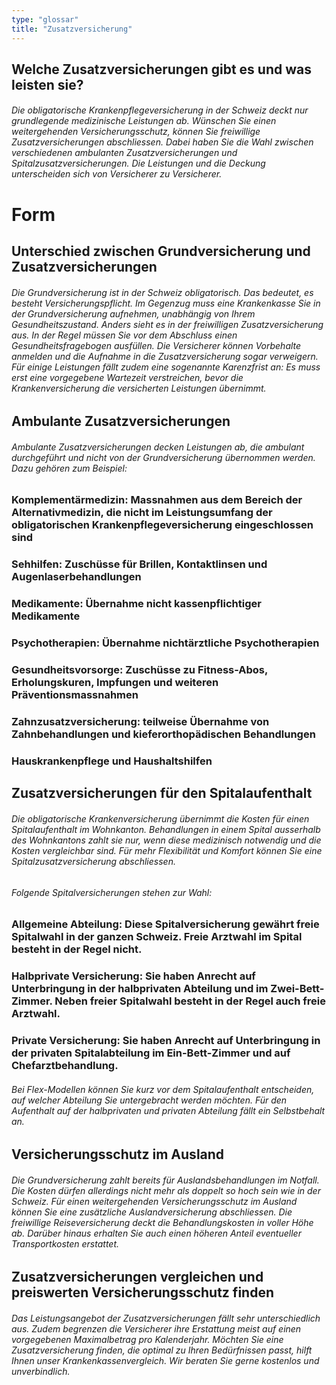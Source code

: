 ```yaml
---
type: "glossar"
title: "Zusatzversicherung"
---
```


## Welche Zusatzversicherungen gibt es und was leisten sie?

###### Die obligatorische Krankenpflegeversicherung in der Schweiz deckt nur grundlegende medizinische Leistungen ab. Wünschen Sie einen weitergehenden Versicherungsschutz, können Sie freiwillige Zusatzversicherungen abschliessen. Dabei haben Sie die Wahl zwischen verschiedenen ambulanten Zusatzversicherungen und Spitalzusatzversicherungen. Die Leistungen und die Deckung unterscheiden sich von Versicherer zu Versicherer.

# Form

## Unterschied zwischen Grundversicherung und Zusatzversicherungen

###### Die Grundversicherung ist in der Schweiz obligatorisch. Das bedeutet, es besteht Versicherungspflicht. Im Gegenzug muss eine Krankenkasse Sie in der Grundversicherung aufnehmen, unabhängig von Ihrem Gesundheitszustand. Anders sieht es in der freiwilligen Zusatzversicherung aus. In der Regel müssen Sie vor dem Abschluss einen Gesundheitsfragebogen ausfüllen. Die Versicherer können Vorbehalte anmelden und die Aufnahme in die Zusatzversicherung sogar verweigern. Für einige Leistungen fällt zudem eine sogenannte Karenzfrist an: Es muss erst eine vorgegebene Wartezeit verstreichen, bevor die Krankenversicherung die versicherten Leistungen übernimmt.

## Ambulante Zusatzversicherungen

###### Ambulante Zusatzversicherungen decken Leistungen ab, die ambulant durchgeführt und nicht von der Grundversicherung übernommen werden. Dazu gehören zum Beispiel:

### Komplementärmedizin: Massnahmen aus dem Bereich der Alternativmedizin, die nicht im Leistungsumfang der obligatorischen Krankenpflegeversicherung eingeschlossen sind

### Sehhilfen: Zuschüsse für Brillen, Kontaktlinsen und Augenlaserbehandlungen

### Medikamente: Übernahme nicht kassenpflichtiger Medikamente

### Psychotherapien: Übernahme nichtärztliche Psychotherapien

### Gesundheitsvorsorge: Zuschüsse zu Fitness-Abos, Erholungskuren, Impfungen und weiteren Präventionsmassnahmen

### Zahnzusatzversicherung: teilweise Übernahme von Zahnbehandlungen und kieferorthopädischen Behandlungen

### Hauskrankenpflege und Haushaltshilfen

## Zusatzversicherungen für den Spitalaufenthalt

###### Die obligatorische Krankenversicherung übernimmt die Kosten für einen Spitalaufenthalt im Wohnkanton. Behandlungen in einem Spital ausserhalb des Wohnkantons zahlt sie nur, wenn diese medizinisch notwendig und die Kosten vergleichbar sind. Für mehr Flexibilität und Komfort können Sie eine Spitalzusatzversicherung abschliessen.

###### Folgende Spitalversicherungen stehen zur Wahl:

### Allgemeine Abteilung: Diese Spitalversicherung gewährt freie Spitalwahl in der ganzen Schweiz. Freie Arztwahl im Spital besteht in der Regel nicht.

### Halbprivate Versicherung: Sie haben Anrecht auf Unterbringung in der halbprivaten Abteilung und im Zwei-Bett-Zimmer. Neben freier Spitalwahl besteht in der Regel auch freie Arztwahl.

### Private Versicherung: Sie haben Anrecht auf Unterbringung in der privaten Spitalabteilung im Ein-Bett-Zimmer und auf Chefarztbehandlung.

###### Bei Flex-Modellen können Sie kurz vor dem Spitalaufenthalt entscheiden, auf welcher Abteilung Sie untergebracht werden möchten. Für den Aufenthalt auf der halbprivaten und privaten Abteilung fällt ein Selbstbehalt an.

## Versicherungsschutz im Ausland

###### Die Grundversicherung zahlt bereits für Auslandsbehandlungen im Notfall. Die Kosten dürfen allerdings nicht mehr als doppelt so hoch sein wie in der Schweiz. Für einen weitergehenden Versicherungsschutz im Ausland können Sie eine zusätzliche Auslandversicherung abschliessen. Die freiwillige Reiseversicherung deckt die Behandlungskosten in voller Höhe ab. Darüber hinaus erhalten Sie auch einen höheren Anteil eventueller Transportkosten erstattet.

## Zusatzversicherungen vergleichen und preiswerten Versicherungsschutz finden

###### Das Leistungsangebot der Zusatzversicherungen fällt sehr unterschiedlich aus. Zudem begrenzen die Versicherer ihre Erstattung meist auf einen vorgegebenen Maximalbetrag pro Kalenderjahr. Möchten Sie eine Zusatzversicherung finden, die optimal zu Ihren Bedürfnissen passt, hilft Ihnen unser Krankenkassenvergleich. Wir beraten Sie gerne kostenlos und unverbindlich.
